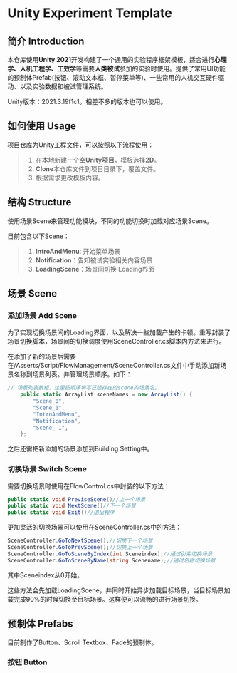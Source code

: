 # Unity Experiment Template

## 简介 Introduction

本仓库使用**Unity 2021**开发构建了一个通用的实验程序框架模板，适合进行**心理学、人机工程学、工效学**等需要**人类被试**参加的实验时使用。提供了常用UI功能的预制体Prefab(按钮、滚动文本框、暂停菜单等)、一些常用的人机交互硬件驱动、以及实验数据和被试管理系统。

Unity版本：2021.3.19f1c1。相差不多的版本也可以使用。

## 如何使用 Usage

项目仓库为Unity工程文件，可以按照以下流程使用：

> 1. 在本地新建一个**空Unity项目**，模板选择**2D**。
> 2. **Clone**本仓库文件到项目目录下，覆盖文件。
> 3. 根据需求更改模板内容。

## 结构 Structure

使用场景Scene来管理功能模块，不同的功能切换时加载对应场景Scene。

目前包含以下Scene：

> 1. **IntroAndMenu**: 开始菜单场景
> 2. **Notification**：告知被试实验相关内容场景
> 3. **LoadingScene**：场景间切换 Loading界面


## 场景 Scene 

### 添加场景 Add Scene

为了实现切换场景间的Loading界面，以及解决一些加载产生的卡顿。重写封装了场景切换脚本，场景间的切换调度使用SceneController.cs脚本内方法来进行。

在添加了新的场景后需要在/Asserts/Script/FlowManagement/SceneController.cs文件中手动添加新场景名称到场景列表。并管理场景顺序。如下：

```cs
// 场景列表数组，这里按顺序填写已经存在的scene的场景名。
    public static ArrayList sceneNames = new ArrayList() {
        "Scene_0",
        "Scene_1",
        "IntroAndMenu",
        "Notification",
        "Scene_-1",
    };
```

之后还需把新添加的场景添加到Building Setting中。

### 切换场景 Switch Scene

需要切换场景时使用在FlowControl.cs中封装的以下方法：

```cs
public static void PreviseScene()//上一个场景
public static void NextScene()//下一个场景
public static void Exit()//退出程序
```
更加灵活的切换场景可以使用在SceneController.cs中的方法：

```cs
SceneController.GoToNextScene();//切换下一个场景
SceneController.GoToPrevScene();//切换上一个场景
SceneController.GoToSceneByIndex(int Sceneindex);//通过引索切换场景
SceneController.GoToSceneByName(string Scenename);//通过名称切换场景
```

其中Sceneindex从0开始。

这些方法会先加载LoadingScene，并同时开始异步加载目标场景，当目标场景加载完成90%的时候切换至目标场景。这样便可以流畅的进行场景切换。

## 预制体 Prefabs

目前制作了Button、Scroll Textbox、Fade的预制体。

### 按钮 Button
    

